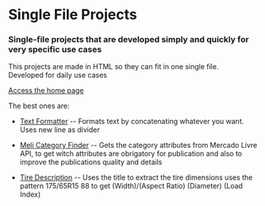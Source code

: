 # Single File Projects

### Single-file projects that are developed simply and quickly for very specific use cases
This projects are made in HTML so they can fit in one single file. <br>
Developed for daily use cases

[Access the home page](https://victor-reghini.github.io/single_file_projects/index)

The best ones are: <br>
- [Text Formatter](https://victor-reghini.github.io/single_file_projects/text_formatter_v2_dark_mode)
-- Formats text by concatenating whatever you want. Uses new line as divider

- [Meli Category Finder](https://victor-reghini.github.io/single_file_projects/buscador_original_de_categorias_meli)
-- Gets the category attributes from Mercado Livre API, to get witch attributes are obrigatory for publication and also to improve the publications quality and details

- [Tire Description](https://victor-reghini.github.io/single_file_projects/formatador_de_pneus)
-- Uses the title to extract the tire dimensions uses the pattern 175/65R15 88 to get (Width)/(Aspect Ratio) (Diameter) (Load Index)
